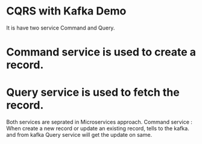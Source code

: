 # CQRS with Kafka Demo
It is have two service Command and Query.
# Command service is used to create a record.
# Query service is used to fetch the record.

Both services are seprated in Microservices approach.
Command service : When create a new record or update an existing record, tells to the kafka. 
and from kafka Query service will get the update on same.
